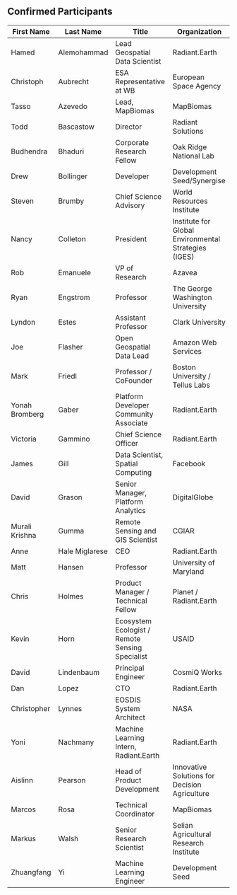 ## Confirmed Participants

| First Name 	|Last Name	| Title						| Organization                   | 
|---------------|---------------|---------------------------------|------------------------------------------------------| 
| Hamed 	| Alemohammad	| Lead Geospatial Data Scientist                  | Radiant.Earth            		| 
| Christoph 	| Aubrecht	| ESA Representative at WB                        | European Space Agency             	| 
| Tasso		| Azevedo	| Lead, MapBiomas                                 | MapBiomas                        	| 
| Todd		| Bascastow	| Director                                        | Radiant Solutions               	| 
| Budhendra	| Bhaduri     	| Corporate Research Fellow                       | Oak Ridge National Lab          	| 
| Drew		| Bollinger    	| Developer                                       | Development Seed/Synergise       	| 
| Steven	| Brumby  	| Chief Science Advisory                          | World Resources Institute 		| 
| Nancy		| Colleton    	| President                                       | Institute for Global Environmental Strategies (IGES)| 
| Rob		| Emanuele    	| VP of Research                                  | Azavea 				| 
| Ryan		| Engstrom  	| Professor                                       | The George Washington University	| 
| Lyndon	| Estes      	| Assistant Professor                             | Clark University 			| 
| Joe 		| Flasher 		| Open Geospatial Data Lead 					  | Amazon Web Services			|
| Mark		| Friedl	|  Professor / CoFounder                          | Boston University / Tellus Labs 	| 
| Yonah Bromberg| Gaber 	| Platform Developer Community Associate          | Radiant.Earth 			| 
| Victoria	| Gammino  	| Chief Science Officer                           | Radiant.Earth			| 
| James		| Gill  	| Data Scientist, Spatial Computing               | Facebook				| 
| David		| Grason  	| Senior Manager, Platform Analytics              | DigitalGlobe			| 
| Murali Krishna| Gumma		| Remote Sensing and GIS Scientist                | CGIAR				| 
| Anne		| Hale Miglarese| CEO                                             | Radiant.Earth			| 
| Matt		| Hansen 	| Professor                                       | University of Maryland		| 
| Chris		| Holmes 	| Product Manager / Technical Fellow              | Planet / Radiant.Earth		| 
| Kevin		| Horn     	| Ecosystem Ecologist / Remote Sensing Specialist | USAID				| 
| David		| Lindenbaum 	| Principal Engineer                              | CosmiQ Works			| 
| Dan		| Lopez     	| CTO                        			  | Radiant.Earth			| 
| Christopher	| Lynnes   	| EOSDIS System Architect                         | NASA				| 
| Yoni		| Nachmany	| Machine Learning Intern, Radiant.Earth          | Radiant.Earth			| 
| Aislinn	| Pearson	| Head of Product Development                     | Innovative Solutions for Decision Agriculture| 
| Marcos	| Rosa		| Technical Coordinator                           | MapBiomas				| 
| Markus	| Walsh		| Senior Research Scientist                       | Selian Agricultural Research Institute| 
| Zhuangfang	| Yi 		| Machine Learning Engineer                       | Development Seed			| 

